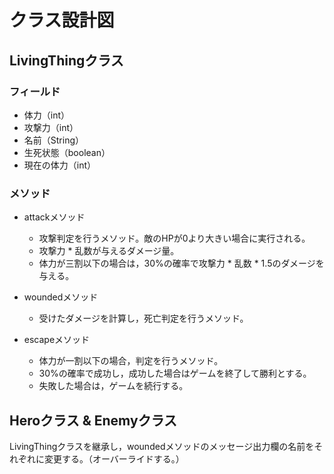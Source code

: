 # クラス設計図

## LivingThingクラス

### フィールド
- 体力（int）
- 攻撃力（int）
- 名前（String）
- 生死状態（boolean）
- 現在の体力（int）

### メソッド
- attackメソッド
    - 攻撃判定を行うメソッド。敵のHPが0より大きい場合に実行される。
    - 攻撃力 * 乱数が与えるダメージ量。
    - 体力が三割以下の場合は，30%の確率で攻撃力 * 乱数 * 1.5のダメージを与える。

- woundedメソッド
    - 受けたダメージを計算し，死亡判定を行うメソッド。

- escapeメソッド
    - 体力が一割以下の場合，判定を行うメソッド。
    - 30%の確率で成功し，成功した場合はゲームを終了して勝利とする。
    - 失敗した場合は，ゲームを続行する。

## Heroクラス & Enemyクラス
LivingThingクラスを継承し，woundedメソッドのメッセージ出力欄の名前をそれぞれに変更する。（オーバーライドする。）